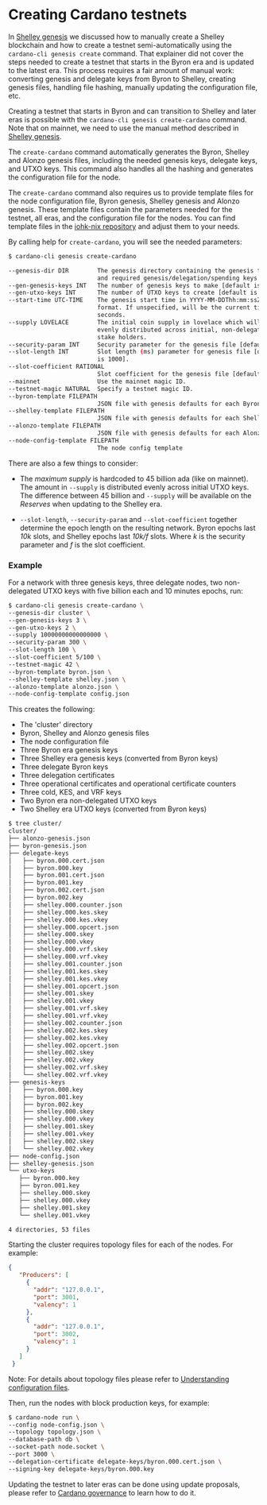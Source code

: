 # Creating Cardano testnets

In [Shelley genesis](shelley-genesis.md) we discussed how to manually create a Shelley blockchain
and how to create a testnet semi-automatically using the `cardano-cli genesis create` command. That explainer
did not cover the steps needed to create a testnet that starts in the Byron era and is updated to the latest
era. This process requires a fair amount of manual work: converting genesis and delegate keys from Byron to
Shelley, creating genesis files, handling file hashing, manually updating the configuration file, etc.

Creating a testnet that starts in Byron and can transition to Shelley and later eras is possible with the
`cardano-cli genesis create-cardano` command. Note that on mainnet, we need to use the manual method
described in [Shelley genesis](shelley-genesis.md).

The `create-cardano` command automatically generates the Byron, Shelley and Alonzo genesis files, including
the needed genesis keys, delegate keys, and UTXO keys. This command also handles all the hashing and
generates the configuration file for the node.

The `create-cardano` command also requires us to provide template files for the node configuration file,
Byron genesis, Shelley genesis and Alonzo genesis. These template files contain the parameters needed for
the testnet, all eras, and the configuration file for the nodes. You can find template files in the
[iohk-nix repository](https://github.com/input-output-hk/iohk-nix/tree/master/cardano-lib/testnet-template)
and adjust them to your needs.

By calling help for `create-cardano`, you will see the needed parameters:

```bash
$ cardano-cli genesis create-cardano

--genesis-dir DIR        The genesis directory containing the genesis template
                         and required genesis/delegation/spending keys.
--gen-genesis-keys INT   The number of genesis keys to make [default is 3].
--gen-utxo-keys INT      The number of UTXO keys to create [default is 0].
--start-time UTC-TIME    The genesis start time in YYYY-MM-DDThh:mm:ssZ
                         format. If unspecified, will be the current time +30
                         seconds.
--supply LOVELACE        The initial coin supply in lovelace which will be
                         evenly distributed across initial, non-delegating
                         stake holders.
--security-param INT     Security parameter for the genesis file [default is 108].
--slot-length INT        Slot length (ms) parameter for genesis file [default
                         is 1000].
--slot-coefficient RATIONAL
                         Slot coefficient for the genesis file [default is .05].
--mainnet                Use the mainnet magic ID.
--testnet-magic NATURAL  Specify a testnet magic ID.
--byron-template FILEPATH
                         JSON file with genesis defaults for each Byron.
--shelley-template FILEPATH
                         JSON file with genesis defaults for each Shelley.
--alonzo-template FILEPATH
                         JSON file with genesis defaults for each Alonzo.
--node-config-template FILEPATH
                         The node config template

```

There are also a few things to consider:

* The _maximum supply_ is hardcoded to 45 billion ada (like on mainnet). The amount in `--supply` is distributed evenly across initial UTXO keys. The difference between 45 billion and `--supply` will be available on the _Reserves_ when updating to the Shelley era.

* `--slot-length`, `--security-param` and `--slot-coefficient` together determine the epoch length on the resulting network. Byron epochs last _10k_ slots, and Shelley epochs last _10k/f_ slots. Where _k_ is the security parameter and _f_ is the slot coefficient.

### Example

For a network with three genesis keys, three delegate nodes, two non-delegated UTXO keys with five billion each and 10 minutes epochs, run:

```bash
$ cardano-cli genesis create-cardano \
--genesis-dir cluster \
--gen-genesis-keys 3 \
--gen-utxo-keys 2 \
--supply 10000000000000000 \
--security-param 300 \
--slot-length 100 \
--slot-coefficient 5/100 \
--testnet-magic 42 \
--byron-template byron.json \
--shelley-template shelley.json \
--alonzo-template alonzo.json \
--node-config-template config.json
```

This creates the following:

* The 'cluster' directory
* Byron, Shelley and Alonzo genesis files
* The node configuration file
* Three Byron era genesis keys
* Three Shelley era genesis keys (converted from Byron keys)
* Three delegate Byron keys
* Three delegation certificates
* Three operational certificates and operational certificate counters
* Three cold, KES, and VRF keys
* Two Byron era non-delegated UTXO keys
* Two Shelley era UTXO keys (converted from Byron keys)

```bash
$ tree cluster/
cluster/
├── alonzo-genesis.json
├── byron-genesis.json
├── delegate-keys
│   ├── byron.000.cert.json
│   ├── byron.000.key
│   ├── byron.001.cert.json
│   ├── byron.001.key
│   ├── byron.002.cert.json
│   ├── byron.002.key
│   ├── shelley.000.counter.json
│   ├── shelley.000.kes.skey
│   ├── shelley.000.kes.vkey
│   ├── shelley.000.opcert.json
│   ├── shelley.000.skey
│   ├── shelley.000.vkey
│   ├── shelley.000.vrf.skey
│   ├── shelley.000.vrf.vkey
│   ├── shelley.001.counter.json
│   ├── shelley.001.kes.skey
│   ├── shelley.001.kes.vkey
│   ├── shelley.001.opcert.json
│   ├── shelley.001.skey
│   ├── shelley.001.vkey
│   ├── shelley.001.vrf.skey
│   ├── shelley.001.vrf.vkey
│   ├── shelley.002.counter.json
│   ├── shelley.002.kes.skey
│   ├── shelley.002.kes.vkey
│   ├── shelley.002.opcert.json
│   ├── shelley.002.skey
│   ├── shelley.002.vkey
│   ├── shelley.002.vrf.skey
│   └── shelley.002.vrf.vkey
├── genesis-keys
│   ├── byron.000.key
│   ├── byron.001.key
│   ├── byron.002.key
│   ├── shelley.000.skey
│   ├── shelley.000.vkey
│   ├── shelley.001.skey
│   ├── shelley.001.vkey
│   ├── shelley.002.skey
│   └── shelley.002.vkey
├── node-config.json
├── shelley-genesis.json
└── utxo-keys
   ├── byron.000.key
   ├── byron.001.key
   ├── shelley.000.skey
   ├── shelley.000.vkey
   ├── shelley.001.skey
   └── shelley.001.vkey

4 directories, 53 files
```

Starting the cluster requires topology files for each of the nodes. For example:

```JSON
{
   "Producers": [
     {
       "addr": "127.0.0.1",
       "port": 3001,
       "valency": 1
     },
     {
       "addr": "127.0.0.1",
       "port": 3002,
       "valency": 1
     }
   ]
 }
```
Note: For details about topology files please refer to [Understanding configuration files](../getting-started/understanding-config-files.md).


Then, run the nodes with block production keys, for example:

```bash
$ cardano-node run \
--config node-config.json \
--topology topology.json \
--database-path db \
--socket-path node.socket \
--port 3000 \
--delegation-certificate delegate-keys/byron.000.cert.json \
--signing-key delegate-keys/byron.000.key
```

Updating the testnet to later eras can be done using update proposals, please refer to [Cardano governance](./cardano-governance.md) to learn how to do it.
